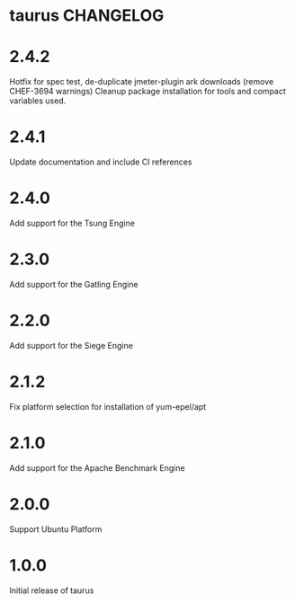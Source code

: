 taurus CHANGELOG
==============================

# 2.4.2

Hotfix for spec test, de-duplicate jmeter-plugin ark downloads (remove CHEF-3694 warnings)
Cleanup package installation for tools and compact variables used.

# 2.4.1

Update documentation and include CI references

# 2.4.0

Add support for the Tsung Engine

# 2.3.0

Add support for the Gatling Engine

# 2.2.0

Add support for the Siege Engine

# 2.1.2

Fix platform selection for installation of yum-epel/apt

# 2.1.0

Add support for the Apache Benchmark Engine

# 2.0.0

Support Ubuntu Platform

# 1.0.0

Initial release of taurus
